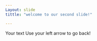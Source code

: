 ```yaml
--- 
Layout: slide
tittle: "welcome to our second slide!"

---
```


Your text 
Use your left arrow to go back!
